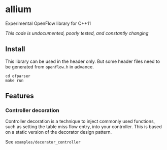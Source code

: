 allium
======

Experimental OpenFlow library for C++11

*This code is undocumented, poorly tested, and constantly changing*


Install
-------

This library can be used in the header only.
But some header files need to be generated from `openflow.h` in advance.

```
cd ofparser
make run
```

Features
--------

### Controller decoration

Controller decoration is a technique to inject commonly used functions,
such as setting the table miss flow entry, into your controller.
This is based on a static version of the decorator design pattern.

See `examples/decorator_controller`

